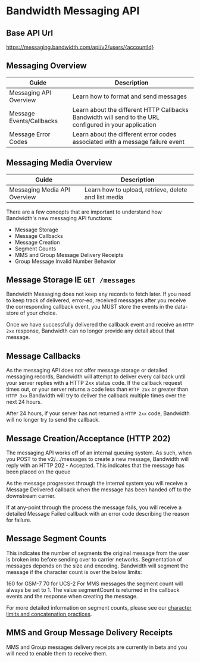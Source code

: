 # Bandwidth Messaging API

## Base API Url
https://messaging.bandwidth.com/api/v2/users/{accountId}

## Messaging Overview

| Guide | Description |
| --- | --- |
| Messaging API Overview | Learn how to format and send messages |
| Message Events/Callbacks | Learn about the different HTTP Callbacks Bandwidth will send to the URL configured in your application |
| Message Error Codes | Learn about the different error codes associated with a message failure event |

## Messaging Media Overview

| Guide | Description |
| --- | --- |
| Messaging Media API Overview | Learn how to upload, retrieve, delete and list media |

There are a few concepts that are important to understand how Bandwidth's new messaging API functions:

- Message Storage
- Message Callbacks
- Message Creation
- Segment Counts
- MMS and Group Message Delivery Receipts
- Group Message Invalid Number Behavior

## Message Storage IE `GET /messages`

Bandwidth Messaging does not keep any records to fetch later. If you need to keep track of delivered, error-ed, received messages after you receive the corresponding callback event, you MUST store the events in the data-store of your choice.

Once we have successfully delivered the callback event and receive an `HTTP 2xx` response, Bandwidth can no longer provide any detail about that message.

## Message Callbacks

As the messaging API does not offer message storage or detailed messaging records, Bandwidth will attempt to deliver every callback until your server replies with a HTTP 2xx status code. If the callback request times out, or your server returns a code less than `HTTP 2xx` or greater than `HTTP 3xx` Bandwidth will try to deliver the callback multiple times over the next 24 hours.

After 24 hours, if your server has not returned a `HTTP 2xx` code, Bandwidth will no longer try to send the callback.

## Message Creation/Acceptance (HTTP 202)

The messaging API works off of an internal queuing system. As such, when you POST to the v2/.../messages to create a new message, Bandwidth will reply with an HTTP 202 - Accepted. This indicates that the message has been placed on the queue

As the message progresses through the internal system you will receive a Message Delivered callback when the message has been handed off to the downstream carrier.

If at any-point through the process the message fails, you will receive a detailed Message Failed callback with an error code describing the reason for failure.

## Message Segment Counts

This indicates the number of segments the original message from the user is broken into before sending over to carrier networks. Segmentation of messages depends on the size and encoding. Bandwidth will segment the message if the character count is over the below limits:

160 for GSM-7
70 for UCS-2
For MMS messages the segment count will always be set to 1.
The value segmentCount is returned in the callback events and the response when creating the message.

For more detailed information on segment counts, please see our [character limits and concatenation practices](https://support.bandwidth.com/hc/en-us/articles/360010235373-What-Are-Bandwidth-s-SMS-Character-Limits-Concatenation-Practices-).

## MMS and Group Message Delivery Receipts

MMS and Group messages delivery receipts are currently in beta and you will need to enable them to receive them.

